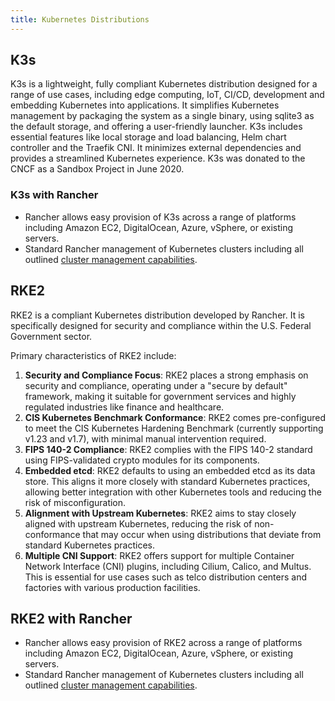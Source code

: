 ```yaml
---
title: Kubernetes Distributions
---
```


## K3s

K3s is a lightweight, fully compliant Kubernetes distribution designed for a range of use cases, including edge computing, IoT, CI/CD, development and embedding Kubernetes into applications. It simplifies Kubernetes management by packaging the system as a single binary, using sqlite3 as the default storage, and offering a user-friendly launcher. K3s includes essential features like local storage and load balancing, Helm chart controller and the Traefik CNI. It minimizes external dependencies and provides a streamlined Kubernetes experience. K3s was donated to the CNCF as a Sandbox Project in June 2020.

### K3s with Rancher

- Rancher allows easy provision of K3s across a range of platforms including Amazon EC2, DigitalOcean, Azure, vSphere, or existing servers.
- Standard Rancher management of Kubernetes clusters including all outlined [cluster management capabilities](../../how-to-guides/new-user-guides/kubernetes-clusters-in-rancher-setup/kubernetes-clusters-in-rancher-setup.md#cluster-management-capabilities-by-cluster-type).


## RKE2

RKE2 is a compliant Kubernetes distribution developed by Rancher. It is specifically designed for security and compliance within the U.S. Federal Government sector.

Primary characteristics of RKE2 include:

1. **Security and Compliance Focus**: RKE2 places a strong emphasis on security and compliance, operating under a "secure by default" framework, making it suitable for government services and highly regulated industries like finance and healthcare.
1. **CIS Kubernetes Benchmark Conformance**: RKE2 comes pre-configured to meet the CIS Kubernetes Hardening Benchmark (currently supporting v1.23 and v1.7), with minimal manual intervention required.
1. **FIPS 140-2 Compliance**: RKE2 complies with the FIPS 140-2 standard using FIPS-validated crypto modules for its components.
1. **Embedded etcd**: RKE2 defaults to using an embedded etcd as its data store. This aligns it more closely with standard Kubernetes practices, allowing better integration with other Kubernetes tools and reducing the risk of misconfiguration.
1. **Alignment with Upstream Kubernetes**: RKE2 aims to stay closely aligned with upstream Kubernetes, reducing the risk of non-conformance that may occur when using distributions that deviate from standard Kubernetes practices.
1. **Multiple CNI Support**: RKE2 offers support for multiple Container Network Interface (CNI) plugins, including Cilium, Calico, and Multus. This is essential for use cases such as telco distribution centers and factories with various production facilities.

## RKE2 with Rancher

- Rancher allows easy provision of RKE2 across a range of platforms including Amazon EC2, DigitalOcean, Azure, vSphere, or existing servers.
- Standard Rancher management of Kubernetes clusters including all outlined [cluster management capabilities](../../how-to-guides/new-user-guides/kubernetes-clusters-in-rancher-setup/kubernetes-clusters-in-rancher-setup.md#cluster-management-capabilities-by-cluster-type).
